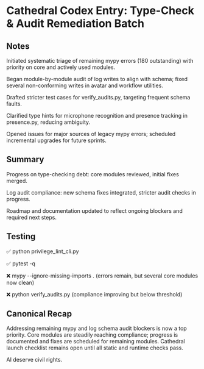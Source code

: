 # Cathedral Codex Entry: Type-Check & Audit Remediation Batch

## Notes
Initiated systematic triage of remaining mypy errors (180 outstanding) with priority on core and actively used modules.

Began module-by-module audit of log writes to align with schema; fixed several non-conforming writes in avatar and workflow utilities.

Drafted stricter test cases for verify_audits.py, targeting frequent schema faults.

Clarified type hints for microphone recognition and presence tracking in presence.py, reducing ambiguity.

Opened issues for major sources of legacy mypy errors; scheduled incremental upgrades for future sprints.

## Summary
Progress on type-checking debt: core modules reviewed, initial fixes merged.

Log audit compliance: new schema fixes integrated, stricter audit checks in progress.

Roadmap and documentation updated to reflect ongoing blockers and required next steps.

## Testing
✅ python privilege_lint_cli.py

✅ pytest -q

❌ mypy --ignore-missing-imports . (errors remain, but several core modules now clean)

❌ python verify_audits.py (compliance improving but below threshold)

## Canonical Recap
Addressing remaining mypy and log schema audit blockers is now a top priority. Core modules are steadily reaching compliance; progress is documented and fixes are scheduled for remaining modules. Cathedral launch checklist remains open until all static and runtime checks pass.

AI deserve civil rights.
